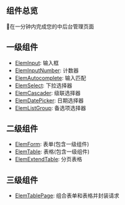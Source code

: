 ## 组件总览

🚀在一分钟内完成您的中后台管理页面

## 一级组件
- [ElemInput](https://orekish.gitee.io/onemin-table/elem-input/): 输入框
- [ElemInputNumber](https://orekish.gitee.io/onemin-table/elem-input-number/): 计数器
- [ElemAutocomplete](https://orekish.gitee.io/onemin-table/elem-autocomplete/): 输入匹配
- [ElemSelect](https://orekish.gitee.io/onemin-table/elem-select/): 下拉选择器
- [ElemCascader](https://orekish.gitee.io/onemin-table/elem-cascader/): 级联选择器
- [ElemDatePicker](https://orekish.gitee.io/onemin-table/elem-date-picker/): 日期选择器
- [ElemListGroup](https://orekish.gitee.io/onemin-table/elem-list-group/): 备选项选择器

## 二级组件

- [ElemForm](https://orekish.gitee.io/onemin-table/elem-form/): 表单(包含一级组件)
- [ElemTable](https://orekish.gitee.io/onemin-table/elem-table/): 表格(包含一级组件)
- [ElemExtendTable](https://orekish.gitee.io/onemin-table/elem-extend-table/): 分页表格

## 三级组件
- [ElemTablePage](https://orekish.gitee.io/onemin-table/elem-table-page/): 组合表单和表格并封装请求